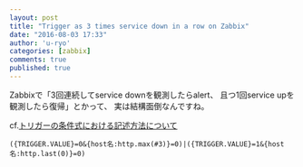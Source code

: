 ```yaml
---
layout: post
title: "Trigger as 3 times service down in a row on Zabbix"
date: "2016-08-03 17:33"
author: 'u-ryo'
categories: [zabbix]
comments: true
published: true
---
```

Zabbixで「3回連続してservice downを観測したらalert、
且つ1回service upを観測したら復帰」とかって、
実は結構面倒なんですね。

cf.[トリガーの条件式における記述方法について](http://www.zabbix.jp/node/2573)

```
({TRIGGER.VALUE}=0&{host名:http.max(#3)}=0)|({TRIGGER.VALUE}=1&{host名:http.last(0)}=0)
```